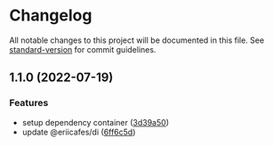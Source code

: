 # Changelog

All notable changes to this project will be documented in this file. See [standard-version](https://github.com/conventional-changelog/standard-version) for commit guidelines.

## 1.1.0 (2022-07-19)


### Features

* setup dependency container ([3d39a50](https://github.com/eriicafes/di-playground/commit/3d39a50281c105b5aacd87827c71dfa70cc2ea7d))
* update @eriicafes/di ([6ff6c5d](https://github.com/eriicafes/di-playground/commit/6ff6c5d5d125c1495fb396227e8b7f3d81aea4fd))
